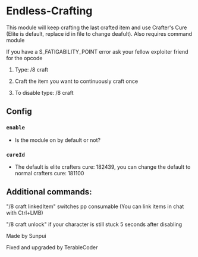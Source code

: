 # Endless-Crafting

This module will keep crafting the last crafted item and use Crafter's Cure (Elite is default, replace id in file to change deafult). 
Also requires command module

If you have a S_FATIGABILITY_POINT error ask your fellow exploiter friend for the opcode

1. Type: /8 craft

2. Craft the item you want to continuously craft once

3. To disable type: /8 craft

## Config
### `enable`
- Is the module on by default or not?
### `cureId`
- The default is elite crafters cure: 182439, you can change the default to normal crafters cure: 181100

## Additional commands:

"/8 craft linkedItem" switches pp consumable
(You can link items in chat with Ctrl+LMB)

"/8 craft unlock" if your character is still stuck 5 seconds after disabling

Made by Sunpui

Fixed and upgraded by TerableCoder